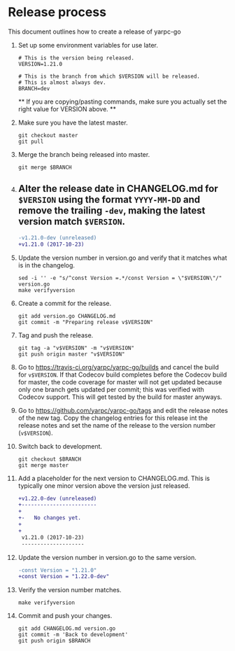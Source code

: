 Release process
===============

This document outlines how to create a release of yarpc-go

1.  Set up some environment variables for use later.

    ```
    # This is the version being released.
    VERSION=1.21.0

    # This is the branch from which $VERSION will be released.
    # This is almost always dev.
    BRANCH=dev
    ```

    ** If you are copying/pasting commands, make sure you actually set the right value for VERSION above. **

2.  Make sure you have the latest master.

    ```
    git checkout master
    git pull
    ```

3.  Merge the branch being released into master.

    ```
    git merge $BRANCH
    ```

4.  Alter the release date in CHANGELOG.md for `$VERSION` using the format
    `YYYY-MM-DD` and remove the trailing `-dev`, making the latest version
    match `$VERSION`.
    -

    ```diff
    -v1.21.0-dev (unreleased)
    +v1.21.0 (2017-10-23)
    ```

5.  Update the version number in version.go and verify that it matches what is
    in the changelog.

    ```
    sed -i '' -e "s/^const Version =.*/const Version = \"$VERSION\"/" version.go
    make verifyversion
    ```

6.  Create a commit for the release.

    ```
    git add version.go CHANGELOG.md
    git commit -m "Preparing release v$VERSION"
    ```

7.  Tag and push the release.

    ```
    git tag -a "v$VERSION" -m "v$VERSION"
    git push origin master "v$VERSION"
    ```

8.  Go to <https://travis-ci.org/yarpc/yarpc-go/builds> and cancel the build
    for `v$VERSION`.  If that Codecov build completes before the Codecov build
    for master, the code coverage for master will not get updated because only
    one branch gets updated per commit; this was verified with Codecov support.
    This will get tested by the build for master anyways.

9.  Go to <https://github.com/yarpc/yarpc-go/tags> and edit the release notes
    of the new tag.  Copy the changelog entries for this release int the
    release notes and set the name of the release to the version number
    (`v$VERSION`).

10. Switch back to development.

    ```
    git checkout $BRANCH
    git merge master
    ```

11. Add a placeholder for the next version to CHANGELOG.md.  This is typically
    one minor version above the version just released.

    ```diff
    +v1.22.0-dev (unreleased)
    +------------------------
    +
    +-   No changes yet.
    +
    +
     v1.21.0 (2017-10-23)
     --------------------
    ```

12. Update the version number in version.go to the same version.

    ```diff
    -const Version = "1.21.0"
    +const Version = "1.22.0-dev"
    ```

13. Verify the version number matches.

    ```
    make verifyversion
    ```

14. Commit and push your changes.

    ```
    git add CHANGELOG.md version.go
    git commit -m 'Back to development'
    git push origin $BRANCH
    ```
